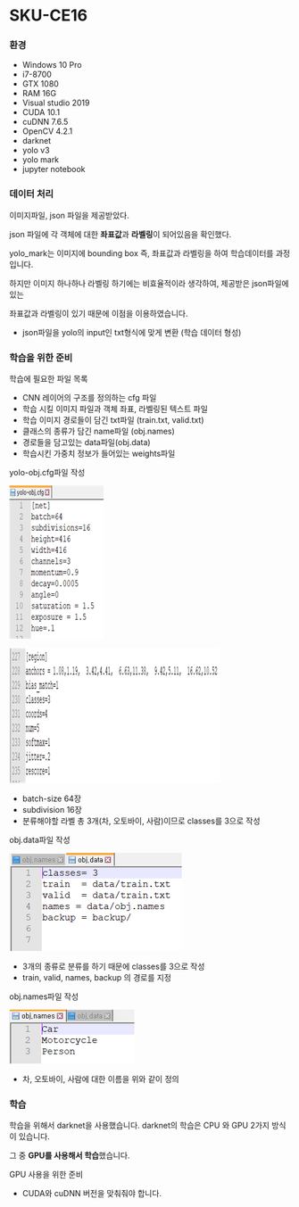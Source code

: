 # SKU-CE16  



### 환경

* Windows 10 Pro
* i7-8700
* GTX 1080
* RAM 16G
* Visual studio 2019
* CUDA 10.1
* cuDNN 7.6.5
* OpenCV 4.2.1
* darknet
* yolo v3
* yolo mark
* jupyter notebook  

  



### 데이터 처리

이미지파일, json 파일을 제공받았다.

json 파일에 각 객체에 대한 **좌표값**과 **라벨링**이 되어있음을 확인했다.

yolo_mark는 이미지에 bounding box 즉, 좌표값과 라벨링을 하여 학습데이터를 과정입니다.

하지만 이미지 하나하나 라벨링 하기에는 비효율적이라 생각하여, 제공받은 json파일에 있는 

좌표값과 라벨링이 있기 때문에 이점을 이용하였습니다.  



* json파일을 yolo의 input인 txt형식에 맞게 변환 (학습 데이터 형성)  

  



### 학습을 위한 준비  



학습에 필요한 파일 목록

* CNN 레이어의 구조를 정의하는 cfg 파일
* 학습 시킬 이미지 파일과 객체 좌표, 라벨링된 텍스트 파일
* 학습 이미지 경로들이 담긴 txt파일 (train.txt, valid.txt)
* 클래스의 종류가 담긴 name파일 (obj.names)
* 경로들을 담고있는 data파일(obj.data)
* 학습시킨 가중치 정보가 들어있는 weights파일  



yolo-obj.cfg파일 작성



![yolo-obj.cfg file1](./image/image1.png)    



![yolo-obj.cfg fil2](./image/image2.png)    



* batch-size 64장
* subdivision 16장
* 분류해야할 라벨 총 3개(차, 오토바이, 사람)이므로 classes를 3으로 작성



obj.data파일 작성

![obj.data file](./image/image3.png)    



* 3개의 종류로 분류를 하기 때문에 classes를 3으로 작성
* train, valid, names, backup 의 경로를 지정  



obj.names파일 작성

![ojb.names file](./image/image4.png)    



* 차, 오토바이, 사람에 대한 이름을 위와 같이 정의  

  



### 학습

학습을 위해서 darknet을 사용했습니다. darknet의 학습은 CPU 와 GPU 2가지 방식이 있습니다.

그 중 **GPU를 사용해서 학습**했습니다.  



GPU 사용을 위한 준비

* CUDA와 cuDNN 버전을 맞춰줘야 합니다.



